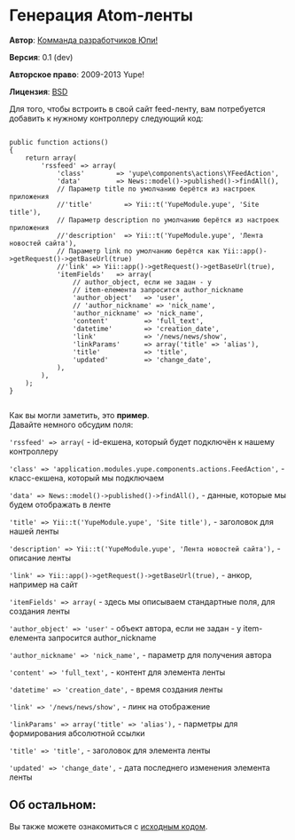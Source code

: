 Генерация Atom-ленты
====================

**Автор**: [Комманда разработчиков Юпи!](http://yupe.ru/contacts?from=docs)

**Версия**: 0.1 (dev)

**Авторское право**:  2009-2013 Yupe!

**Лицензия**: [BSD](https://github.com/yupe/yupe/blob/master/LICENSE)


Для того, чтобы встроить в свой сайт feed-ленту, вам потребуется
добавить к нужному контроллеру следующий код:

<pre><code class="php">
public function actions()
{
    return array(
        'rssfeed' => array(
            'class'        => 'yupe\components\actions\YFeedAction',
            'data'         => News::model()->published()->findAll(),
            // Параметр title по умолчанию берётся из настроек приложения
            //'title'        => Yii::t('YupeModule.yupe', 'Site title'),
            // Параметр description по умолчанию берётся из настроек приложения
            //'description'  => Yii::t('YupeModule.yupe', 'Лента новостей сайта'),
            // Параметр link по умолчанию берётся как Yii::app()->getRequest()->getBaseUrl(true)
            //'link' => Yii::app()->getRequest()->getBaseUrl(true),
            'itemFields'   => array(
                // author_object, если не задан - у
                // item-елемента запросится author_nickname
                'author_object'   => 'user',
                // 'author_nickname' => 'nick_name', 
                'author_nickname' => 'nick_name',
                'content'         => 'full_text',
                'datetime'        => 'creation_date',
                'link'            => '/news/news/show',
                'linkParams'      => array('title' => 'alias'),
                'title'           => 'title',
                'updated'         => 'change_date',
            ),
        ),
    );
}

</code></pre>

Как вы могли заметить, это **пример**.  
Давайте немного обсудим поля:

`'rssfeed' => array(` - id-екшена, который будет подключён к нашему контроллеру 

`'class' => 'application.modules.yupe.components.actions.FeedAction',` - класс-екшена, который мы подключаем

`'data' => News::model()->published()->findAll(),` - данные, которые мы будем отображать в ленте

`'title' => Yii::t('YupeModule.yupe', 'Site title'),` - заголовок для нашей ленты

`'description' => Yii::t('YupeModule.yupe', 'Лента новостей сайта'),` - описание ленты

`'link' => Yii::app()->getRequest()->getBaseUrl(true),` - анкор, например на сайт

`'itemFields' => array(` - здесь мы описываем стандартные поля, для создания ленты

`'author_object' => 'user'` - объект автора, если не задан - у item-елемента запросится author_nickname

`'author_nickname' => 'nick_name',` - параметр для получения автора

`'content' => 'full_text',` - контент для элемента ленты

`'datetime' => 'creation_date',` - время создания ленты

`'link' => '/news/news/show',` - линк на отображение

`'linkParams' => array('title' => 'alias'),` - парметры для формирования абсолютной ссылки

`'title' => 'title',` - заголовок для элемента ленты

`'updated' => 'change_date',` - дата последнего изменения элемента ленты

## Об остальном: ##

Вы также можете ознакомиться с [исходным кодом](https://github.com/yupe/yupe/blob/master/protected/modules/yupe/components/actions/FeedAction.php). 